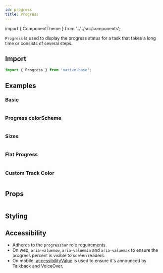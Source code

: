 ```yaml
---
id: progress
title: Progress
---
```


import { ComponentTheme } from '../../src/components';

`Progress` is used to display the progress status for a task that takes a long time or consists of several steps.

## Import

```jsx
import { Progress } from 'native-base';
```

## Examples

### Basic

```ComponentSnackPlayer path=components,composites,Progress,Basic.tsx

```

### Progress colorScheme

```ComponentSnackPlayer path=components,composites,Progress,ColorScheme.tsx

```

### Sizes

```ComponentSnackPlayer path=components,composites,Progress,Sizes.tsx

```

### Flat Progress

```ComponentSnackPlayer path=components,composites,Progress,Flat.tsx

```

### Custom Track Color

```ComponentSnackPlayer path=components,composites,Progress,CustomBgColor.tsx

```

## Props

```ComponentPropTable path=composites,Progress,index.tsx

```

## Styling

<ComponentTheme name="progress" />

## Accessibility

- Adheres to the `progressbar` [role requirements.](https://www.w3.org/TR/wai-aria-1.2/#progressbar)
- On web, `aria-valuenow`, `aria-valuemin` and `aria-valuemax` to ensure the progress percent is visible to screen readers.
- On mobile, [accessibilityValue](https://reactnative.dev/docs/accessibility#accessibilityvalue) is used to ensure it's announced by Talkback and VoiceOver.
